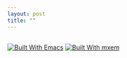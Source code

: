 ```yaml
---
layout: post
title: ""
---
```


##


[![Built With Emacs](https://img.shields.io/badge/Built%20With-Emacs-FFC0CB.svg)](https://www.gnu.org/software/emacs/)
[![Built With mxem](https://img.shields.io/badge/Built%20With-mxem-FFC0CB.svg)](https://gitee.com/re-mx/mxem)
